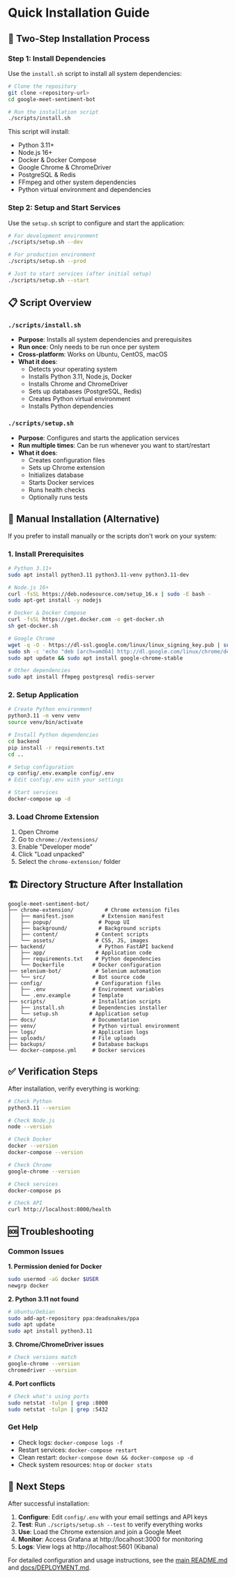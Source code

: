 # Quick Installation Guide

## 🚀 Two-Step Installation Process

### Step 1: Install Dependencies
Use the `install.sh` script to install all system dependencies:

```bash
# Clone the repository
git clone <repository-url>
cd google-meet-sentiment-bot

# Run the installation script
./scripts/install.sh
```

This script will install:
- Python 3.11+
- Node.js 16+
- Docker & Docker Compose
- Google Chrome & ChromeDriver
- PostgreSQL & Redis
- FFmpeg and other system dependencies
- Python virtual environment and dependencies

### Step 2: Setup and Start Services
Use the `setup.sh` script to configure and start the application:

```bash
# For development environment
./scripts/setup.sh --dev

# For production environment
./scripts/setup.sh --prod

# Just to start services (after initial setup)
./scripts/setup.sh --start
```

## 📋 Script Overview

### `./scripts/install.sh`
- **Purpose**: Installs all system dependencies and prerequisites
- **Run once**: Only needs to be run once per system
- **Cross-platform**: Works on Ubuntu, CentOS, macOS
- **What it does**:
  - Detects your operating system
  - Installs Python 3.11, Node.js, Docker
  - Installs Chrome and ChromeDriver
  - Sets up databases (PostgreSQL, Redis)
  - Creates Python virtual environment
  - Installs Python dependencies

### `./scripts/setup.sh`
- **Purpose**: Configures and starts the application services
- **Run multiple times**: Can be run whenever you want to start/restart
- **What it does**:
  - Creates configuration files
  - Sets up Chrome extension
  - Initializes database
  - Starts Docker services
  - Runs health checks
  - Optionally runs tests

## 🔧 Manual Installation (Alternative)

If you prefer to install manually or the scripts don't work on your system:

### 1. Install Prerequisites
```bash
# Python 3.11+
sudo apt install python3.11 python3.11-venv python3.11-dev

# Node.js 16+
curl -fsSL https://deb.nodesource.com/setup_16.x | sudo -E bash -
sudo apt-get install -y nodejs

# Docker & Docker Compose
curl -fsSL https://get.docker.com -o get-docker.sh
sh get-docker.sh

# Google Chrome
wget -q -O - https://dl-ssl.google.com/linux/linux_signing_key.pub | sudo apt-key add -
sudo sh -c 'echo "deb [arch=amd64] http://dl.google.com/linux/chrome/deb/ stable main" >> /etc/apt/sources.list.d/google-chrome.list'
sudo apt update && sudo apt install google-chrome-stable

# Other dependencies
sudo apt install ffmpeg postgresql redis-server
```

### 2. Setup Application
```bash
# Create Python environment
python3.11 -m venv venv
source venv/bin/activate

# Install Python dependencies
cd backend
pip install -r requirements.txt
cd ..

# Setup configuration
cp config/.env.example config/.env
# Edit config/.env with your settings

# Start services
docker-compose up -d
```

### 3. Load Chrome Extension
1. Open Chrome
2. Go to `chrome://extensions/`
3. Enable "Developer mode"
4. Click "Load unpacked"
5. Select the `chrome-extension/` folder

## 🏗️ Directory Structure After Installation

```
google-meet-sentiment-bot/
├── chrome-extension/          # Chrome extension files
│   ├── manifest.json         # Extension manifest
│   ├── popup/               # Popup UI
│   ├── background/          # Background scripts
│   ├── content/            # Content scripts
│   └── assets/             # CSS, JS, images
├── backend/                 # Python FastAPI backend
│   ├── app/                # Application code
│   ├── requirements.txt    # Python dependencies
│   └── Dockerfile         # Docker configuration
├── selenium-bot/           # Selenium automation
│   └── src/               # Bot source code
├── config/                 # Configuration files
│   ├── .env               # Environment variables
│   └── .env.example       # Template
├── scripts/               # Installation scripts
│   ├── install.sh         # Dependencies installer
│   └── setup.sh          # Application setup
├── docs/                  # Documentation
├── venv/                  # Python virtual environment
├── logs/                  # Application logs
├── uploads/               # File uploads
├── backups/               # Database backups
└── docker-compose.yml     # Docker services
```

## ✅ Verification Steps

After installation, verify everything is working:

```bash
# Check Python
python3.11 --version

# Check Node.js
node --version

# Check Docker
docker --version
docker-compose --version

# Check Chrome
google-chrome --version

# Check services
docker-compose ps

# Check API
curl http://localhost:8000/health
```

## 🆘 Troubleshooting

### Common Issues

**1. Permission denied for Docker**
```bash
sudo usermod -aG docker $USER
newgrp docker
```

**2. Python 3.11 not found**
```bash
# Ubuntu/Debian
sudo add-apt-repository ppa:deadsnakes/ppa
sudo apt update
sudo apt install python3.11
```

**3. Chrome/ChromeDriver issues**
```bash
# Check versions match
google-chrome --version
chromedriver --version
```

**4. Port conflicts**
```bash
# Check what's using ports
sudo netstat -tulpn | grep :8000
sudo netstat -tulpn | grep :5432
```

### Get Help

- Check logs: `docker-compose logs -f`
- Restart services: `docker-compose restart`
- Clean restart: `docker-compose down && docker-compose up -d`
- Check system resources: `htop` or `docker stats`

## 🎯 Next Steps

After successful installation:

1. **Configure**: Edit `config/.env` with your email settings and API keys
2. **Test**: Run `./scripts/setup.sh --test` to verify everything works
3. **Use**: Load the Chrome extension and join a Google Meet
4. **Monitor**: Access Grafana at http://localhost:3000 for monitoring
5. **Logs**: View logs at http://localhost:5601 (Kibana)

For detailed configuration and usage instructions, see the [main README.md](README.md) and [docs/DEPLOYMENT.md](docs/DEPLOYMENT.md).